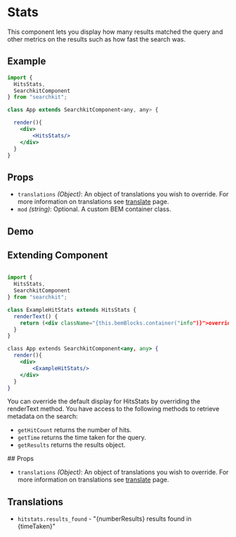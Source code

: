 # Stats
This component lets you display how many results matched the query and other metrics on the results such as how fast the search was.

## Example

```jsx
import {
  HitsStats,
  SearchkitComponent
} from "searchkit";

class App extends SearchkitComponent<any, any> {

  render(){
    <div>
        <HitsStats/>
    </div>
  }
}
```
## Props
- `translations` *(Object)*: An object of translations you wish to override. For more information on translations see [translate](../../core/Translate.md) page.
- `mod` *(string)*: Optional. A custom BEM container class.

## Demo
[](codepen://searchkit/WrJYMW?height=400&theme=0)

## Extending Component

```jsx

import {
  HitsStats,
  SearchkitComponent
} from "searchkit";

class ExampleHitStats extends HitsStats {
  renderText() {
    return (<div className="{this.bemBlocks.container("info")}">override text</div>)
  }
}

class App extends SearchkitComponent<any, any> {
  render(){
    <div>
        <ExampleHitStats/>
    </div>
  }
}
```

You can override the default display for HitsStats by overriding the renderText method. You have access to the following methods to retrieve metadata on the search:
- `getHitCount` returns the number of hits.
- `getTime` returns the time taken for the query.
- `getResults` returns the results object.

## Props
- `translations` *(Object)*: An object of translations you wish to override. For more information on translations see [translate](../../core/Translate.md) page.

## Translations
- `hitstats.results_found` - "{numberResults} results found in {timeTaken}"
